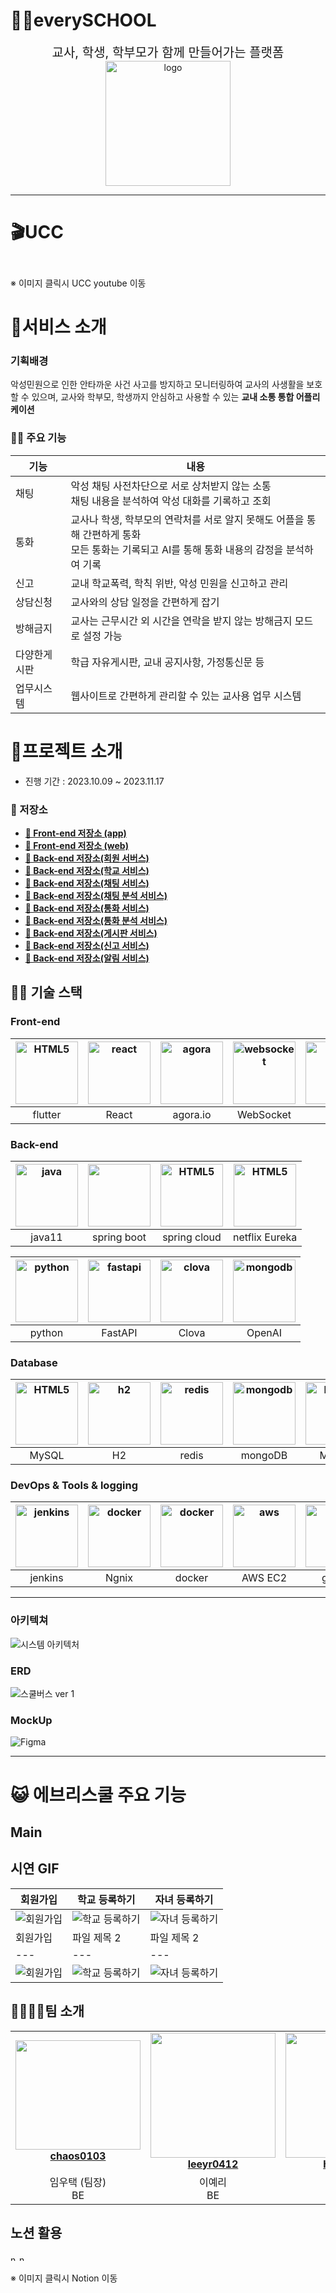 # 👩‍🏫everySCHOOL

<div align="center">
  <div style="font-size: 20; justify-items: center" >교사, 학생, 학부모가 함께 만들어가는 플랫폼</div>
  <img src="./readme_assets/images/everyschoollogo.gif" alt="logo" height="200"> 
</div>

---

# 🎬UCC

[<img style="width: 10;" src="./readme_assets/images/ucc.JPG">](https://www.youtube.com/watch?v=0_jM8-yh6Xo)

※ 이미지 클릭시 UCC youtube 이동

# 🎃서비스 소개

### 기획배경

악성민원으로 인한 안타까운 사건 사고를 방지하고 모니터링하여 교사의 사생활을 보호할 수 있으며,
교사와 학부모, 학생까지 안심하고 사용할 수 있는 **교내 소통 통합 어플리케이션**

### 👨‍🏫 주요 기능

| 기능     | 내용                                                                                   |
|--------|--------------------------------------------------------------------------------------|
| 채팅     | 악성 채팅 사전차단으로 서로 상처받지 않는 소통 <br/> 채팅 내용을 분석하여 악성 대화를 기록하고 조회                          |
| 통화     | 교사나 학생, 학부모의 연락처를 서로 알지 못해도 어플을 통해 간편하게 통화<br/>모든 통화는 기록되고 AI를 통해 통화 내용의 감정을 분석하여 기록 |
| 신고     | 교내 학교폭력, 학칙 위반, 악성 민원을 신고하고 관리                                                       |
| 상담신청   | 교사와의 상담 일정을 간편하게 잡기                                                                  |
| 방해금지   | 교사는 근무시간 외 시간을 연락을 받지 않는 방해금지 모드로 설정 가능                                              |
| 다양한게시판 | 학급 자유게시판, 교내 공지사항, 가정통신문 등                                                           |
| 업무시스템  | 웹사이트로 간편하게 관리할 수 있는 교사용 업무 시스템                                                       |

# 👶프로젝트 소개

- 진행 기간 : 2023.10.09 ~ 2023.11.17

### 📂 저장소

- **[🔎 Front-end 저장소 (app)](./app)**
- **[🔎 Front-end 저장소 (web)](./web)**
- **[🔎 Back-end 저장소(회원 서버스)](./server/user-service/)**
- **[🔎 Back-end 저장소(학교 서비스)](./server/school-service/)**
- **[🔎 Back-end 저장소(채팅 서비스)](./server/chat-service/)**
- **[🔎 Back-end 저장소(채팅 분석 서비스)](./server/openai-service/)**
- **[🔎 Back-end 저장소(통화 서비스)](./server/call-service/)**
- **[🔎 Back-end 저장소(통화 분석 서비스)](./server/voiceai-service/)**
- **[🔎 Back-end 저장소(게시판 서비스)](./server/board-service/)**
- **[🔎 Back-end 저장소(신고 서비스)](./server/report-service/)**
- **[🔎 Back-end 저장소(알림 서비스)](./server/alarm-service/)**

## 👩‍🏫 기술 스택

### Front-end

| <img src="https://i.namu.wiki/i/gTkycWkYEjMjGP1Bm4H4f53dDKc22Cp1UgVsKnMHhaxtUPme5kQB8Ga1WxX_42qpwSbNcSaBdLnYKZFa3OCMlZjVdsm3c98eNE2b7LUDZYzUEy3zAde_6dQPj3WjvjyVatt-6ukt0NHRJ8GRiy81Kg.svg" alt="HTML5" width="100"  height="100" /> | <img src="https://i.namu.wiki/i/mmbIBh97s8Ir8CWiH0gpoMggerAWV68Hj-VNCBXx2-Zz2IIrzbXE3Fy4EPn0hc69lIRy9qSPZ9Fja6g9uaaStvL4BDQeOc4IoyhXgfydvWfMhbb-QCW3Oq-pI1oTniqhqonhgeDkVuFONhijkIoU9Q.svg" alt="react" width="100" height="100" /> | <img src="https://www.agora.io/kr/wp-content/uploads/2023/05/agora-future@2x-1440x1440-1-1024x1024.webp" alt="agora" width="100" height="100" /> | <img src="https://seeklogo.com/images/W/websocket-logo-91B815D333-seeklogo.com.png" alt="websocket" width="100" height="100" /> | <img src="https://www.gstatic.com/devrel-devsite/prod/va65162e8ce9aacc75e4d3c0cd6d166fc6ceaaf184fea0ff0eac1d9b62c0480be/firebase/images/lockup.svg" alt="fcm" width="100" height="100" /> |
|:----------------------------------------------------------------------------------------------------------------------------------------------------------------------------------------------------------------------------------------:|:---------------------------------------------------------------------------------------------------------------------------------------------------------------------------------------------------------------------------------------:|:---------------------------------------------------------------------------------------:|:-----------------------------------------------------------------------------------------------------------------------------------:|:-----------------------------------------------------------------------------------:|
|                                                                                                                 flutter                                                                                                                  |                                                                                                                  React                                                                                                                  |                                        agora.io                                         |                                                              WebSocket                                                              |                                         fcm                                         | swift |

### Back-end

| <img src="./readme_assets/images/java.png" alt="java" width="100" height="100" /> | <img src="./readme_assets/images/spring.png" width="100"> | <img src="./readme_assets/images/springcloud.jpg"  alt="HTML5" width="100" height="100" /> | <img src="./readme_assets/images/eureka.png"  alt="HTML5" width="100" height="100" /> |
|:-------------------------------------------------------------------------------------:|:---------------------------------------------------------:|:----------------------------------------------------------------------------------------------:|:-----------------------------------------------------------------------------------------:|
|                                        java11                                         |                        spring boot                        |                                          spring cloud                                          |                                      netflix Eureka                                       | 

| <img src="./readme_assets/images/python.png"  alt="python" width="100" height="100" /> | <img src="./readme_assets/images/fastapi.png"  alt="fastapi" width="100" height="100" /> | <img src="./readme_assets/images/clova.png"  alt="clova" width="100" height="100" /> | <img src="./readme_assets/images/openai.png"  alt="mongodb" width="100" height="100" /> |
|:------------------------------------------------------------------------------------------:|:--------------------------------------------------------------------------------------------:|:----------------------------------------------------------------------------------------:|:-------------------------------------------------------------------------------------------:|
|                                           python                                           |                                           FastAPI                                            |                                          Clova                                           |                                           OpenAI                                            |

### Database

| <img src="./readme_assets/images/mysql.png"  alt="HTML5" width="100" height="100" /> | <img src="./readme_assets/images/H2_logo.png"  alt="h2" width="100" height="100" /> | <img src="./readme_assets/images/redis.png"  alt="redis" width="100" height="100" /> | <img src="./readme_assets/images/mongodb.jpg"  alt="mongodb" width="100" height="100" /> | <img src="./readme_assets/images/mysql.png"  alt="HTML5" width="100" height="100" /> | <img src="./readme_assets/images/s3.png"  alt="h2" width="100" height="100" /> |
|:----------------------------------------------------------------------------------------:|:---------------------------------------------------------------------------------------:|:----------------------------------------------------------------------------------------:|:--------------------------------------------------------------------------------------------:|:----------------------------------------------------------------------------------------:|:---------------------------------------------------------------------------------------:|
|                                          MySQL                                           |                                           H2                                            |                                          redis                                           |                                           mongoDB                                            |                                          MySQL                                           |                                           S3                                            | 

### DevOps & Tools & logging

| <img src="./readme_assets/images/jenkins.png"  alt="jenkins" width="100" height="100" /> | <img src="./readme_assets/images/nginx.png"  alt="docker" width="100" height="100" /> | <img src="./readme_assets/images/docker.png"  alt="docker" width="100" height="100" /> | <img src="./readme_assets/images/aws.png"  alt="aws" width="100" height="100" /> | <img src="./readme_assets/images/gradle.png"  alt="gradle" width="100" height="100" /> | <img src="./readme_assets/images/jira.png"  alt="jira" width="100" height="100" /> | <img src="./readme_assets/images/slack.jpg"  alt="slack" width="100" height="100" /> | <img src="./readme_assets/images/rabbitMQ.png"  alt="rabbitMQ" width="100" height="100" /> |
|:--------------:|:------------:|:------:|:------------:|:--------:|:----------:|:------------:|:------------:|
| jenkins | Ngnix | docker | AWS EC2 | gradle | Jira | Slack | rabbitMQ | 

---

### 아키텍쳐

![시스템 아키텍처](https://github.com/hkh0904/Every-School/assets/66843981/4253fc53-24f1-43f2-81db-00893ef7737b)

### ERD

![스쿨버스 ver 1](https://github.com/hkh0904/Every-School/assets/66843981/59eb7a93-94c6-4a00-a87b-72940a1b0340)

### MockUp

![Figma](https://github.com/hkh0904/Every-School/assets/66843981/ff0fb1a2-2135-44d5-a9e6-82d56fb4c68d)

---

# 😺 에브리스쿨 주요 기능

## Main

## 시연 GIF
| 회원가입 | 학교 등록하기 | 자녀 등록하기 |
| --- | --- | --- |
| ![회원가입](https://github.com/hkh0904/Every-School/assets/66843981/5afd7e04-e710-4ffa-9f44-f7321405ee5c) | ![학교 등록하기](https://github.com/hkh0904/Every-School/assets/66843981/5220f2dc-5dda-4c6a-88dc-05a0c8844121) | ![자녀 등록하기](https://github.com/hkh0904/Every-School/assets/66843981/ff7ab420-5d3a-4abf-a706-7acd713f268e) |
| 회원가입 | 파일 제목 2 | 파일 제목 2 |
| --- | --- | --- |
| ![회원가입](https://github.com/hkh0904/Every-School/assets/66843981/5afd7e04-e710-4ffa-9f44-f7321405ee5c) | ![학교 등록하기](https://github.com/hkh0904/Every-School/assets/66843981/5220f2dc-5dda-4c6a-88dc-05a0c8844121) | ![자녀 등록하기](https://github.com/hkh0904/Every-School/assets/66843981/ff7ab420-5d3a-4abf-a706-7acd713f268e) |




## 👨‍👩‍👧‍👦팀 소개

<table align="center">
    <tr align="center">
        <td style="min-width: 150;">
            <a href="https://github.com/chaos0103">
              <img src="./readme_assets/profile/lyt.png" width="200" height="175">
              <br />
              <b>chaos0103</b>
            </a>
        </td>
        <td style="min-width: 150;">
            <a href="https://github.com/leeyr0412">
              <img src="./readme_assets/profile/lyl.png" width="200">
              <br />
              <b>leeyr0412</b>
            </a> 
        </td>
        <td style="min-width: 150;">
            <a href="https://github.com/hans0537">
              <img src="./readme_assets/profile/ssj.png" width="200">
              <br />
              <b>hans0537</b>
            </a> 
        </td>
        <td style="min-width: 150;">
            <a href="https://github.com/OH-Yeonju">
              <img src="./readme_assets/profile/oyj.png" width="200">
              <br />
              <b>OH-Yeonju</b>
            </a> 
        </td>
        <td style="min-width: 150;">
            <a href="https://github.com/illu1996">
              <img src="./readme_assets/profile/lgh.png" width="200">
              <br />
              <b>illu1996</b>
            </a> 
        </td>
        <td style="min-width: 150;">
            <a href="https://github.com/hkh0904">
              <img src="./readme_assets/profile/hkh.png" width="200">
              <br />
              <b>hkh0904</b>
            </a> 
        </td>
    </tr>
    <tr align="center">
        <td>
            임우택 (팀장)<br/>BE
        </td>
        <td>
            이예리<br/>BE
        </td>
        <td>
            신성주<br/>BE
        </td>
        <td>
            오연주<br/>FE
        </td>
        <td>
            이지혁<br/>FE
        </td>
        <td>
            홍경환<br/>FE
        </td>
    </tr>
</table>

## 노션 활용
[<img style="width: 10;" src="./readme_assets/images/notion1.JPG" alt="notion">](https://dong82.notion.site/011c84e3500748acb05c4b0751141c6f?pvs=4) [<img style="width: 10;" src="./readme_assets/images/notion2.JPG" alt="notion">](https://dong82.notion.site/011c84e3500748acb05c4b0751141c6f?pvs=4)


※ 이미지 클릭시 Notion 이동 
